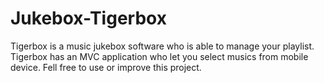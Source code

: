 # Jukebox-Tigerbox
Tigerbox is a music jukebox software who is able to manage your playlist. Tigerbox has an MVC application who let you select musics from mobile device. Fell free to use or improve this project.
